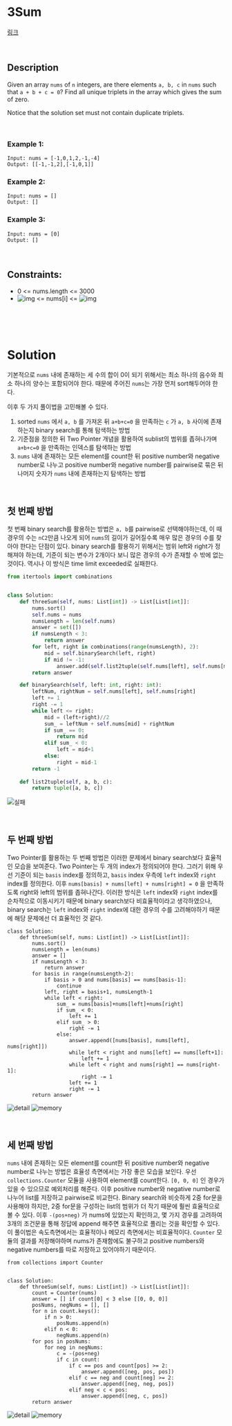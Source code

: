 # 3Sum

[링크](https://leetcode.com/problems/3sum/)

<br>

## Description

Given an array `nums` of `n` integers, are there elements `a, b, c` in `nums` such that `a + b + c = 0`? Find all unique triplets in the array which gives the sum of zero.

Notice that the solution set must not contain duplicate triplets.

<br>

### Example 1:

```
Input: nums = [-1,0,1,2,-1,-4]
Output: [[-1,-1,2],[-1,0,1]]
```

### Example 2:

```
Input: nums = []
Output: []
```

### Example 3:

```
Input: nums = [0]
Output: []
```

<br>

## Constraints: 

- 0 <= nums.length <= 3000
- ![img](https://bit.ly/3tG38Dq) <= nums[i] <= ![img](https://bit.ly/394Bs39)

<br>
<br>
<br>

# Solution

기본적으로 `nums` 내에 존재하는 세 수의 합이 0이 되기 위해서는 최소 하나의 음수와 최소 하나의 양수는 포함되어야 한다. 때문에 주어진 `nums`는 가장 먼저 sort해두어야 한다.

이후 두 가지 풀이법을 고민해볼 수 있다.

1. sorted `nums` 에서 `a, b` 를 가져온 뒤 `a+b+c=0` 을 만족하는 `c` 가 `a, b` 사이에 존재하는지 binary search를 통해 탐색하는 방법
2. 기준점을 정의한 뒤 Two Pointer 개념을 활용하여 sublist의 범위를 좁혀나가며 `a+b+c=0` 을 만족하는 인덱스를 탐색하는 방법
3. `nums` 내에 존재하는 모든 element를 count한 뒤 positive number와 negative number로 나누고 positive number와 negative number를 pairwise로 묶은 뒤 나머지 숫자가 `nums` 내에 존재하는지 탐색하는 방법

<br>

## 첫 번째 방법

첫 번째 binary search를 활용하는 방법은 `a, b`를 pairwise로 선택해야하는데, 이 때 경우의 수는 `nC2`만큼 나오게 되어 `nums`의 길이가 길어질수록 매우 많은 경우의 수를 찾아야 한다는 단점이 있다. binary search를 활용하기 위해서는 범위 left와 right가 정해져야 하는데, 기준이 되는 변수가 2개이다 보니 많은 경우의 수가 존재할 수 밖에 없는 것이다. 역시나 이 방식은 time limit exceeded로 실패한다.

```python
from itertools import combinations


class Solution:
    def threeSum(self, nums: List[int]) -> List[List[int]]:
        nums.sort()
        self.nums = nums
        numsLength = len(self.nums)
        answer = set([])
        if numsLength < 3:
            return answer
        for left, right in combinations(range(numsLength), 2):
            mid = self.binarySearch(left, right)
            if mid != -1:
                answer.add(self.list2tuple(self.nums[left], self.nums[mid], self.nums[right]))
        return answer

    def binarySearch(self, left: int, right: int):
        leftNum, rightNum = self.nums[left], self.nums[right]
        left += 1
        right -= 1
        while left <= right:
            mid = (left+right)//2
            sum_ = leftNum + self.nums[mid] + rightNum
            if sum_ == 0:
                return mid
            elif sum_ < 0:
                left = mid+1
            else:
                right = mid-1
        return -1
    
    def list2tuple(self, a, b, c):
        return tuple([a, b, c])
```
![실패](https://i.imgur.com/xL9Cn1u.png)

<br>

## 두 번째 방법

Two Pointer를 활용하는 두 번째 방법은 이러한 문제에서 binary search보다 효율적인 모습을 보여준다. 
Two Pointer는 두 개의 index가 정의되어야 한다. 그러기 위해 우선 기준이 되는 `basis` index를 정의하고, `basis` index 우측에 `left` index와 `right` index를 정의한다. 이후 `nums[basis] + nums[left] + nums[right] = 0` 을 만족하도록 right와 left의 범위를 좁혀나간다. 이러한 방식은 `left` index와 `right` index를 순차적으로 이동시키기 때문에 binary search보다 비효율적이라고 생각하였으나, binary search는 `left` index와 `right` index에 대한 경우의 수를 고려해야하기 때문에 해당 문제에선 더 효율적인 것 같다.

```
class Solution:
    def threeSum(self, nums: List[int]) -> List[List[int]]:
        nums.sort()
        numsLength = len(nums)
        answer = []
        if numsLength < 3:
            return answer
        for basis in range(numsLength-2):
            if basis > 0 and nums[basis] == nums[basis-1]:
                continue
            left, right = basis+1, numsLength-1
            while left < right:
                sum_ = nums[basis]+nums[left]+nums[right]
                if sum_ < 0:
                    left += 1
                elif sum_ > 0:
                    right -= 1
                else:
                    answer.append([nums[basis], nums[left], nums[right]])
                    while left < right and nums[left] == nums[left+1]:
                        left += 1
                    while left < right and nums[right] == nums[right-1]:
                        right -= 1
                    left += 1
                    right -= 1
        return answer
```

![detail](https://i.imgur.com/zDCI4jm.png)
![memory](https://i.imgur.com/IL9ot78.png)

<br>

## 세 번째 방법

`nums` 내에 존재하는 모든 element를 count한 뒤 positive number와 negative number로 나누는 방법은 효율성 측면에서는 가장 좋은 모습을 보인다. 우선 `collections.Counter` 모듈을 사용하여 element를 count한다. `[0, 0, 0]` 인 경우가 있을 수 있으므로 예외처리를 해준다. 이후 positive number와 negative number로 나누어 list를 저장하고 pairwise로 비교한다. Binary search와 비슷하게 2중 for문을 사용해야 하지만, 2중 for문을 구성하는 list의 범위가 더 작기 때문에 훨씬 효율적으로 볼 수 있다.
이후 `-(pos+neg)` 가 nums에 있었는지 확인하고, 몇 가지 경우를 고려하여 3개의 조건문을 통해 정답에 append 해주면 효율적으로 풀리는 것을 확인할 수 있다.
이 풀이법은 속도측면에서는 효율적이나 메모리 측면에서는 비효율적이다. `Counter` 모듈의 결과를 저장해야하며 nums가 존재함에도 불구하고 positive numbers와 negative numbers를 따로 저장하고 있어야하기 때문이다.

```
from collections import Counter


class Solution:
    def threeSum(self, nums: List[int]) -> List[List[int]]:
        count = Counter(nums)
        answer = [] if count[0] < 3 else [[0, 0, 0]]
        posNums, negNums = [], []
        for n in count.keys():
            if n > 0:
                posNums.append(n)
            elif n < 0:
                negNums.append(n)
        for pos in posNums:
            for neg in negNums:
                c = -(pos+neg)
                if c in count:
                    if c == pos and count[pos] >= 2:
                        answer.append([neg, pos, pos])
                    elif c == neg and count[neg] >= 2:
                        answer.append([neg, neg, pos])
                    elif neg < c < pos:
                        answer.append([neg, c, pos])
        return answer
```

![detail](https://i.imgur.com/hy8FwUT.png)
![memory](https://i.imgur.com/o0jnPKj.png)